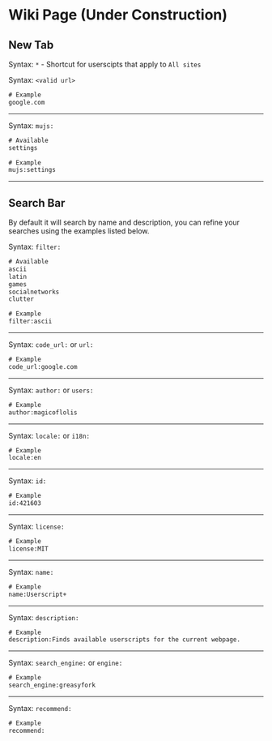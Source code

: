 # Wiki Page (Under Construction)

## New Tab

Syntax: `*` - Shortcut for userscipts that apply to `All sites`

Syntax: `<valid url>`

```txt
# Example
google.com
```

---

Syntax: `mujs:`

```txt
# Available
settings

# Example
mujs:settings
```

---

## Search Bar

By default it will search by name and description, you can refine your searches using the examples listed below.

Syntax: `filter:`

```txt
# Available
ascii
latin
games
socialnetworks
clutter

# Example
filter:ascii
```

---

Syntax: `code_url:` or `url:`

```txt
# Example
code_url:google.com
```

---

Syntax: `author:` or `users:`

```txt
# Example
author:magicoflolis
```

---

Syntax: `locale:` or `i18n:`

```txt
# Example
locale:en
```

---

Syntax: `id:`

```txt
# Example
id:421603
```

---

Syntax: `license:`

```txt
# Example
license:MIT
```

---

Syntax: `name:`

```txt
# Example
name:Userscript+
```

---

Syntax: `description:`

```txt
# Example
description:Finds available userscripts for the current webpage.
```

---

Syntax: `search_engine:` or `engine:`

```txt
# Example
search_engine:greasyfork
```

---

Syntax: `recommend:`

```txt
# Example
recommend:
```
